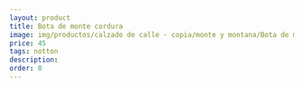 ```yaml
---
layout: product
title: Bota de monte cordura
image: img/productos/calzado de calle - copia/monte y montana/Bota de monte cordura=45=notton.webp
price: 45
tags: notton
description: 
order: 0
---
```

